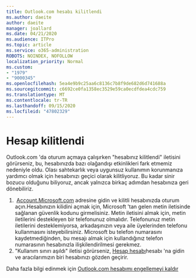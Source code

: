 ```yaml
---
title: Outlook.com hesabı kilitlendi
ms.author: daeite
author: daeite
manager: joallard
ms.date: 04/21/2020
ms.audience: ITPro
ms.topic: article
ms.service: o365-administration
ROBOTS: NOINDEX, NOFOLLOW
localization_priority: Normal
ms.custom:
- "1979"
- "9000345"
ms.openlocfilehash: 5ea4e9b9c25aa6c8136c7b8f9de682d6d741688a
ms.sourcegitcommit: c6692ce0fa1358ec3529e59ca0ecdfdea4cdc759
ms.translationtype: MT
ms.contentlocale: tr-TR
ms.lasthandoff: 09/15/2020
ms.locfileid: "47802329"
---
```

# <a name="account-locked"></a>Hesap kilitlendi

Outlook.com 'da oturum açmaya çalışırken "hesabınız kilitlendi" iletisini görürseniz, bu, hesabınızda bazı olağandışı etkinlikleri fark etmemiz nedeniyle oldu. Olası sahtekarlık veya uygunsuz kullanımın korunmanıza yardımcı olmak için hesabınızı geçici olarak kilitliyoruz. Bu kadar sinir bozucu olduğunu biliyoruz, ancak yalnızca birkaç adımdan hesabınıza geri dönebiliriz.

1.  [Account.Microsoft.com](https://go.microsoft.com/fwlink/?linkid=2090484) adresine gidin ve kilitli hesabınızda oturum açın.Hesabınızın kilidini açmak için, Microsoft 'tan gelen metin iletisinde sağlanan güvenlik kodunu girmelisiniz. Metin iletisini almak için, metin iletilerini destekleyen bir telefonunuz olmalıdır. Telefonunuz metin iletilerini desteklemiyorsa, arkadaşınızın veya aile üyelerinden telefonu kullanmasını isteyebilirsiniz. Microsoft bu telefon numarasını kaydetmediğinden, bu mesajı almak için kullandığınız telefon numarasının hesabınızla ilişkilendirilmesi gerekmez.
2. "Kullanım sınırı aşıldı" iletisi görürseniz, [Hesap hesabı](https://go.microsoft.com/fwlink/?linkid=2090483)hesabı 'na gidin   ve aracılarımızın biri hesabınızı gözden geçirir.

Daha fazla bilgi edinmek için [Outlook.com hesabımı engellemeyi kaldır](https://support.office.com/article/f4ad2701-d166-4d8b-8a6a-9af2a1f8a4c4?wt.mc_id=Office_Outlook_com_Alchemy) 
